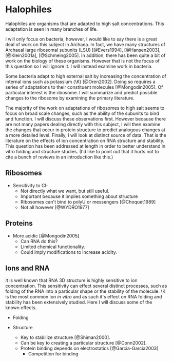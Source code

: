 # Halophiles #

Halophiles are organisms that are adapted to high salt concentrations. This
adaptation is seen in many branches of life.

I will only focus on bacteria, however, I would like to say there is a great
deal of work on this subject in Archaea. In fact, we have many structures of
Archaeal large ribosomal subunits (LSU) [@Evers1994], [@Hansen2003], [@Klein2001a],
[@Schmeing2005]. In addition, there has been quite a bit of work on the biology
of these organisms. However that is not the focus of this question so I will
ignore it. I will instead examine work in bacteria.

Some bacteria adapt to high external salt by increasing the concentration of
internal ions such as potassium (\K) [@Oren2002]. Doing so requires a series of
adaptations to their constituent molecules [@Mongodin2005]. Of particular
interest is the ribosome. I will summarize and predict possible changes to the
ribosome by examining the primary literature.

The majority of the work on adaptations of ribosomes to high salt seems to focus
on broad scale changes, such as the ability of the subunits to bind and
function. I will discuss these observations first. However because there are not
many papers dealing directly with this subject, I will then examine the changes
that occur in protein structure to predict analogous changes at a more detailed
level. Finally, I will look at distinct source of data. That is the literature
on the effects of ion concentration on RNA structure and stability.  This
question has been addressed at length in order to better understand in vitro
folding and structure studies.  (I'd like to point out that it hurts not to cite
a bunch of reviews in an introduction like this.)

## Ribosomes ##

* Sensitivity to Cl-
  - Not directly what we want, but still useful.
  - Important because it implies something about structure
  - Ribosomes can't bind to polyU or messengers [@Choquet1989]
  - Not all however [@WYDRO1977]

## Proteins ##

* More acidic [@Mongodin2005]
  - Can RNA do this?
  - Limited chemical functionality.
  - Could imply modifications to increase acidity.

## Ions and RNA ##

It is well known that RNA 3D structure is highly sensitive to ion concentration.
This sensitivity can effect several distinct processes, such as folding of the
RNA into a particular shape or the stability of the molecule. \K is the most
common ion *in vitro* and as such it's effect on RNA folding and stability has
been extensively studied. Here I will discuss some of the known effects.

* Folding

* Structure
  - Key to stabilize structure [@Shiman2000].
  - Can be key to creating a particular structure [@Conn2002].
  - Protein binding depends on electrostatics [@Garcia-Garcia2003]
    - Competition for binding
